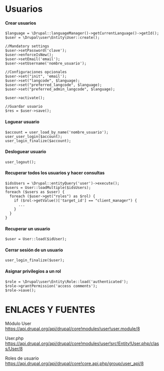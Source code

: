 Usuarios
========

#### Crear usuarios
```
$language = \Drupal::languageManager()->getCurrentLanguage()->getId();
$user = \Drupal\user\Entity\User::create();

//Mandatory settings
$user->setPassword('clave');
$user->enforceIsNew();
$user->setEmail('email');
$user->setUsername('nombre_usuario');

//Configuraciones opcionales
$user->set("init", 'email');
$user->set("langcode", $language);
$user->set("preferred_langcode", $language);
$user->set("preferred_admin_langcode", $language);

$user->activate();

//Guardar usuario
$res = $user->save();
```

#### Loguear usuario
```
$account = user_load_by_name('nombre_usuario');
user_user_login($account);
user_login_finalize($account);
```

#### Desloguear usuario
```
user_logout();
```

#### Recuperar todos los usuarios y hacer consultas
```
$idsUsers = \Drupal::entityQuery('user')->execute();
$users = User::loadMultiple($idsUsers);
foreach ($users as $user) {
  foreach ($user->get("roles") as $rol) {
    if ($rol->getValue()['target_id'] == "client_manager") {
      ...
    }
  }
}
```

#### Recuperar un usuario
```
$user = User::load($idUser);

```

#### Cerrar sesión de un usuario
```
user_login_finalize($user);

```

#### Asignar privilegios a un rol
```
$role = \Drupal\user\Entity\Role::load('authenticated');
$role->grantPermission('access comments');
$role->save();
```

ENLACES Y FUENTES
=================
Módulo User 
https://api.drupal.org/api/drupal/core!modules!user!user.module/8

User.php
https://api.drupal.org/api/drupal/core!modules!user!src!Entity!User.php/class/User/8

Roles de usuario
https://api.drupal.org/api/drupal/core!core.api.php/group/user_api/8
